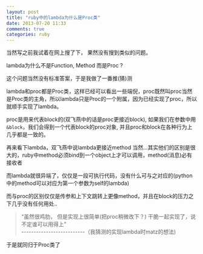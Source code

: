 ```yaml
---
layout: post
title: "ruby中的lambda为什么是Proc类"
date: 2013-07-20 11:33
comments: true
categories: ruby
---
```


当然写之前我试着在网上搜了下， 果然没有搜到类似的问题。

lambda为什么不是Function, Method 而是Proc ?

这个问题当然没有标准答案，于是我做了一番推(猜)测

lambda和proc都是Proc类，这样已经可以看出一些端倪，proc既然叫proc当然是Proc类的主角，所以lambda只是Proc的一个附属，因为已经实现了proc，所以就顺手实现了lambda。

 proc是用来代表block的(双飞燕中的话是proc更接近block), 如果我们在参数中用`&block`，我们会得到一个代表block的proc对象, 并且proc和block在各种行为上几乎都是一致的。

再来看下lambda，双飞燕中说lambda更接近method
当然...其实他们的区别是很大的，ruby中method必须bind到一个object上才可以调用，method(消息)必有接收者

而lambda就很异端了，仅仅是一段可执行代码，没有什么可与之对应的(python中的method可以对应为第一个参数为self的lambda)

而与proc的区别仅仅是传参和上下文跳转上更像method，并且在block的压力之下几乎没有任何用处..


> “虽然很鸡肋， 但是实现上很简单(把proc稍微改下？) 干脆一起实现了，说不定谁可以用得上”   
> \--------------------------（我猜测的实现lambda时matz的想法)


于是就同归于Proc类了
